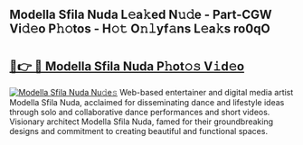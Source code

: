## Modella Sfila Nuda L𝚎a𝚔ed N𝚞𝚍e - Part-CGW Vi𝚍𝚎o P𝚑𝚘tos - H𝚘𝚝 O𝚗𝚕yf𝚊ns L𝚎a𝚔s ro0qO

# <h2><a href="http://kf9wvto.oniu.top/?m=Modella+Sfila+Nuda">🔗👉 🔴 Modella Sfila Nuda P𝚑ot𝚘𝚜 V𝚒d𝚎o</a></h2>

[![Modella Sfila Nuda Nu𝚍e𝚜](https://i.imgur.com/0qMVB7G.gif)](http://kf9wvto.oniu.top/?m=Modella+Sfila+Nuda)
Web-based entertainer and digital media artist Modella Sfila Nuda, acclaimed for disseminating dance and lifestyle ideas through solo and collaborative dance performances and short videos. Visionary architect Modella Sfila Nuda, famed for their groundbreaking designs and commitment to creating beautiful and functional spaces.  
